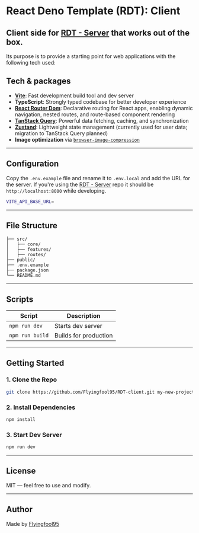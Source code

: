 # React Deno Template (RDT): Client

## Client side for [RDT - Server](https://github.com/Flyingfool95/RDT-server) that works out of the box.

Its purpose is to provide a starting point for web applications with the following tech used:

## Tech & packages

-   **[Vite](https://vitejs.dev/)**: Fast development build tool and dev server
-   **TypeScript**: Strongly typed codebase for better developer experience
-   **[React Router Dom](https://reactrouter.com/home)**: Declarative routing for React apps, enabling dynamic navigation, nested routes, and route-based component rendering
-   **[TanStack Query](https://tanstack.com/query/latest)**: Powerful data fetching, caching, and synchronization
-   **[Zustand](https://github.com/pmndrs/zustand)**: Lightweight state management (currently used for user data; migration to TanStack Query planned)
-   **Image optimization** via [`browser-image-compression`](https://www.npmjs.com/package/browser-image-compression)

---

## Configuration

Copy the `.env.example` file and rename it to `.env.local` and add the URL for the server. If you're using the [RDT - Server](https://github.com/Flyingfool95/RDT-server) repo it should be `http://localhost:8000` while developing.

```bash
VITE_API_BASE_URL=
```

---

## File Structure

```
├── src/
│   ├── core/
│   ├── features/
│   ├── routes/
├── public/
├── .env.example
├── package.json
└── README.md
```

---

## Scripts

| Script          | Description           |
| --------------- | --------------------- |
| `npm run dev`   | Starts dev server     |
| `npm run build` | Builds for production |

---

## Getting Started

### 1. Clone the Repo

```bash
git clone https://github.com/Flyingfool95/RDT-client.git my-new-project
```

### 2. Install Dependencies

```bash
npm install
```

### 3. Start Dev Server

```bash
npm run dev
```

---

## License

MIT — feel free to use and modify.

---

## Author

Made by [Flyingfool95](https://github.com/flyingfool95)
